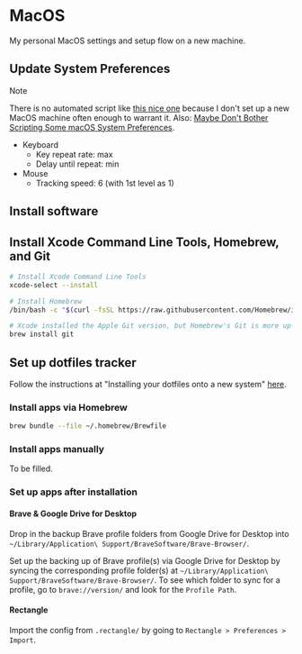 # MacOS

My personal MacOS settings and setup flow on a new machine.

## Update System Preferences

> [!NOTE]
> There is no automated script like [this nice one](https://github.com/mathiasbynens/dotfiles/blob/main/.macos)
> because I don't set up a new MacOS machine often enough to warrant it.
> Also: [Maybe Don't Bother Scripting Some macOS System Preferences](https://assert.cc/posts/maybe-dont-script-macos-prefs/).

- Keyboard
  - Key repeat rate: max
  - Delay until repeat: min
- Mouse
  - Tracking speed: 6 (with 1st level as 1)

## Install software

## Install Xcode Command Line Tools, Homebrew, and Git

```zsh
# Install Xcode Command Line Tools
xcode-select --install

# Install Homebrew
/bin/bash -c "$(curl -fsSL https://raw.githubusercontent.com/Homebrew/install/HEAD/install.sh)"

# Xcode installed the Apple Git version, but Homebrew's Git is more up-to-date
brew install git
```
## Set up dotfiles tracker

Follow the instructions at "Installing your dotfiles onto a new system" [here](https://www.atlassian.com/git/tutorials/dotfiles).

### Install apps via Homebrew

```zsh
brew bundle --file ~/.homebrew/Brewfile
```

### Install apps manually

To be filled.

### Set up apps after installation

#### Brave & Google Drive for Desktop

Drop in the backup Brave profile folders from Google Drive for Desktop into
`~/Library/Application\ Support/BraveSoftware/Brave-Browser/`.

Set up the backing up of Brave profile(s) via Google Drive for Desktop by
syncing the corresponding profile folder(s) at `~/Library/Application\ Support/BraveSoftware/Brave-Browser/`.
To see which folder to sync for a profile, go to `brave://version/` and look
for the `Profile Path`.

#### Rectangle

Import the config from `.rectangle/` by going to `Rectangle > Preferences > Import`.
